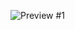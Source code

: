 ![Preview #1](https://raw.githubusercontent.com/Metalloriff/BetterDiscordPlugins/master/Previews/ReactionImages/Discord_2018-05-30_12-12-28.png)
